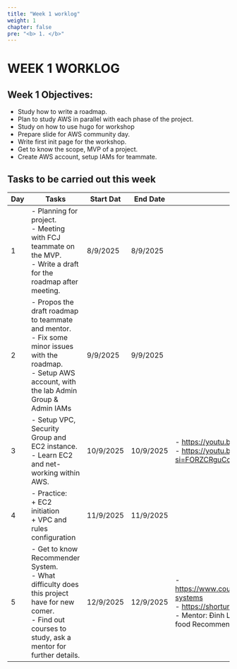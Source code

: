 ```yaml
---
title: "Week 1 worklog"
weight: 1
chapter: false
pre: "<b> 1. </b>"
---
```


# WEEK 1 WORKLOG

## Week 1 Objectives: 
- Study how to write a roadmap.
- Plan to study AWS in parallel with each phase of the project. 
- Study on how to use hugo for workshop
- Prepare slide for AWS community day.
- Write first init page for the workshop.
- Get to know the scope, MVP of a project.
- Create AWS account, setup IAMs for teammate.

## Tasks to be carried out this week
| Day | Tasks                                                                                                                                                           | Start Dat | End Date  | References                                                                                                                                                                                                                                                |
|-----|-----------------------------------------------------------------------------------------------------------------------------------------------------------------|-----------|-----------|-----------------------------------------------------------------------------------------------------------------------------------------------------------------------------------------------------------------------------------------------------------|
| 1   | - Planning for project. <br>- Meeting with FCJ teammate on the MVP. <br>- Write a draft for the roadmap after meeting.                                          | 8/9/2025  | 8/9/2025  |                                                                                                                                                                                                                                                           |
| 2   | - Propos the draft roadmap to teammate and mentor. <br>- Fix some minor issues with the roadmap.<br>- Setup AWS account, with the lab Admin Group & Admin IAMs  | 9/9/2025  | 9/9/2025  |                                                                                                                                                                                                                                                           |
| 3   | - Setup VPC, Security Group and EC2 instance. <br>- Learn EC2 and net-working within AWS.                                                                       | 10/9/2025 | 10/9/2025 | - https://youtu.be/O9Ac_vGHquM?si=UyU6Htuiwrs2l9lc <br>- https://youtu.be/e7XeKdOVq40?si=FORZCRguCcfufzNv                                                                                                                                                 |
| 4   | - Practice:  <br>     + EC2 initiation <br>     + VPC and rules configuration                                                                                   | 11/9/2025 | 11/9/2025 |                                                                                                                                                                                                                                                           |
| 5   | - Get to know Recommender System. <br>- What difficulty does this project have for new comer.<br>- Find out courses to study, ask a mentor for further details. | 12/9/2025 | 12/9/2025 | - https://www.coursera.org/specializations/recommender-systems<br>- https://shorturl.at/jzU7a (PoC of project)<br>- Mentor: Đinh Lê Hoàng Anh (Recipe base on left-over food Recommender System). |                                                                                                               |                                                                                                                                                                     |           |          |            |


